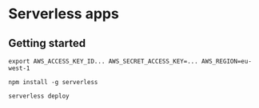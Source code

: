 # Serverless apps

## Getting started

```
export AWS_ACCESS_KEY_ID... AWS_SECRET_ACCESS_KEY=... AWS_REGION=eu-west-1
```

```
npm install -g serverless
```

```
serverless deploy
```
